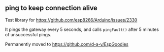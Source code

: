 
ping to keep connection alive
-----------------------------

Test library for https://github.com/esp8266/Arduino/issues/2330  
  
It pings the gateway every 5 seconds, and calls `pingFault()` after 5 minutes of unsuccessful pings.  
  
Permanently moved to https://github.com/d-a-v/EspGoodies  

